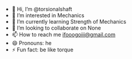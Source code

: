 - 👋 Hi, I’m @torsionalshaft
- 👀 I’m interested in Mechanics
- 🌱 I’m currently learning Strength of Mechanics
- 💞️ I’m looking to collaborate on None
- 📫 How to reach me ifooogoiii@gmail.com
- 😄 Pronouns: he
- ⚡ Fun fact: be like torque 

<!---
torsionalshaft/torsionalshaft is a ✨ special ✨ repository because its `README.md` (this file) appears on your GitHub profile.
You can click the Preview link to take a look at your changes.
--->
